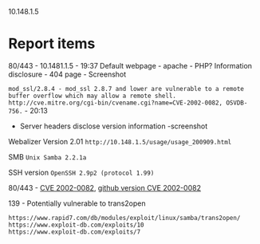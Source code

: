 10.148.1.5

# Report items
80/443 - 10.1481.1.5 - 19:37 
Default webpage - apache - PHP?
Information disclosure - 404 page - Screenshot

`mod_ssl/2.8.4 - mod_ssl 2.8.7 and lower are vulnerable to a remote buffer overflow which may allow a remote shell. http://cve.mitre.org/cgi-bin/cvename.cgi?name=CVE-2002-0082, OSVDB-756.` - 20:13

- Server headers disclose version information -screenshot

Webalizer Version 2.01
`http://10.148.1.5/usage/usage_200909.html`

SMB `Unix Samba 2.2.1a`

SSH version
`OpenSSH 2.9p2 (protocol 1.99)`

80/443 - [CVE 2002-0082](https://www.exploit-db.com/exploits/764), [github version CVE 2002-0082](https://github.com/heltonWernik/OpenLuck)

139 - Potentially vulnerable to trans2open 

```
https://www.rapid7.com/db/modules/exploit/linux/samba/trans2open/
https://www.exploit-db.com/exploits/10
https://www.exploit-db.com/exploits/7
```
